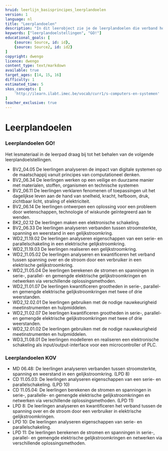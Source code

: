 ```yaml
---
hruid: leerlijn_basisprincipes_leerplandoelen
version: 1
language: nl
title: "Leerplandoelen"
description: "In dit leerobject zie je de leerplandoelen die verband houden met het materiaal uit dit leerpad."
keywords: ["leerplandoelstellingen", "GO!"]
educational_goals: [
    {source: Source, id: id}, 
    {source: Source2, id: id2}
]
copyright: dwengo
licence: dwengo
content_type: text/markdown
available: true
target_ages: [14, 15, 16]
difficulty: 1
estimated_time: 5
skos_concepts: [
    'http://ilearn.ilabt.imec.be/vocab/curr1/s-computers-en-systemen'
]
teacher_exclusive: true
---
```


# Leerplandoelen

### Leerplandoelen GO!

Het lesmateriaal in de leerpad draag bij tot het behalen van de volgende leerplandoelstellingen.

<ul class="dwengo-content leerplandoelen">
    <li>BV2_04.05 De leerlingen analyseren de impact van digitale systemen op de maatschappij vanuit principes van computationeel denken.</li>
    <li>BV2_06.34 De leerlingen werken op een veilige en duurzame manier met materialen, stoffen, organismen en technische systemen </li>
    <li>BV2_06.11 De leerlingen verklaren fenomenen of toepassingen uit het dagelijkse leven aan de hand van snelheid, kracht, hefboom, druk, zichtbaar licht, straling of elektriciteit.</li>
    <li>BV2_06.14 De leerlingen ontwerpen een oplossing voor een probleem door wetenschappen, technologie of wiskunde geïntegreerd aan te wenden.</li>
    <li>BK2_02.12 De leerlingen maken een elektronische schakeling.</li>
    <li>BV2_06.33  De leerlingen analyseren verbanden tussen stroomsterkte, spanning en weerstand in een gelijkstroomkring.</li>
    <li>WD2_11.19.02 De leerlingen analyseren eigenschappen van een serie- en parallelschakeling in een elektrische gelijkstroomkring. </li>
    <li>WD2_11.19.03 De leerlingen realiseren een gelijkstroomkring. </li>
    <li>WD2_11.05.02 De leerlingen analyseren en kwantificeren het verband tussen spanning over en de stroom door een verbruiker in een elektrische gelijkstroomkring. </li>
    <li>WD2_11.05.04  De leerlingen berekenen de stromen en spanningen in serie-, parallel- en gemengde elektrische gelijkstroomkringen en netwerken via verschillende oplossingsmethoden. </li>
    <li>WD2_11.01.07 De leerlingen kwantificeren grootheden in serie-, parallel- en gemengde elektrische gelijkstroomkringen met twee of drie weerstanden.</li>
    <li>WD2_12.02.01 De leerlingen gebruiken met de nodige nauwkeurigheid meetinstrumenten en hulpmiddelen.</li>
    <li>WD2_11.02.07 De leerlingen kwantificeren grootheden in serie-, parallel- en gemengde elektrische gelijkstroomkringen met twee of drie weerstanden.</li>
    <li>WD2_12.01.02 De leerlingen gebruiken met de nodige nauwkeurigheid meetinstrumenten en hulpmiddelen. </li>
    <li>WD3_11.08.01 De leerlingen modelleren en realiseren een elektronische schakeling als input/output-interface voor een microcontroller of PLC.</li>
</ul>

### Leerplandoelen KOV

<ul class="dwengo-content leerplandoelen">
    <li>MD 06.48: De leerlingen analyseren verbanden tussen stroomsterkte, spanning en weerstand in een gelijkstroomkring. (LPD 8)</li>
    <li>CD 11.05.03: De leerlingen analyseren eigenschappen van een serie- en parallelschakeling. (LPD 10)</li>
    <li>CD 11.05.04: De leerlingen berekenen de stromen en spanningen in serie-, parallelle- en gemengde elektrische gelijkstroomkringen en netwerken via verschillende oplossingsmethoden. (LPD 11)</li>
    <li>LPD 8: De leerlingen analyseren en kwantificeren het verband tussen de spanning over en de stroom door een verbruiker in elektrische gelijkstroomkringen.</li>
    <li>LPD 10: De leerlingen analyseren eigenschappen van serie- en parallelschakeling.</li>
    <li>LPD 11: De leerlingen berekenen de stromen en spanningen in serie-, parallel- en gemengde elektrische gelijkstroomkringen en netwerken via verschillende oplossingsmethoden.</li>
</ul>
